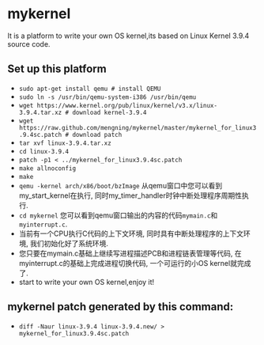 # mykernel

It is a platform to write your own OS kernel,its based on Linux Kernel 3.9.4 source code.

## Set up this platform

* `sudo apt-get install qemu # install QEMU`
* `sudo ln -s /usr/bin/qemu-system-i386 /usr/bin/qemu`
* `wget https://www.kernel.org/pub/linux/kernel/v3.x/linux-3.9.4.tar.xz # download kernel-3.9.4`
* `wget https://raw.github.com/mengning/mykernel/master/mykernel_for_linux3.9.4sc.patch # download patch`
* `tar xvf linux-3.9.4.tar.xz`
* `cd linux-3.9.4`
* `patch -p1 < ../mykernel_for_linux3.9.4sc.patch`
* `make allnoconfig`
* `make`
* `qemu -kernel arch/x86/boot/bzImage` 从qemu窗口中您可以看到my_start_kernel在执行, 同时my_timer_handler时钟中断处理程序周期性执行.
* `cd mykernel` 您可以看到qemu窗口输出的内容的代码`mymain.c`和`myinterrupt.c`.
* 当前有一个CPU执行C代码的上下文环境, 同时具有中断处理程序的上下文环境, 我们初始化好了系统环境.
* 您只要在mymain.c基础上继续写进程描述PCB和进程链表管理等代码, 在myinterrupt.c的基础上完成进程切换代码, 一个可运行的小OS kernel就完成了.
* start to write your own OS kernel,enjoy it!

## mykernel patch generated by this command: 
* `diff -Naur linux-3.9.4 linux-3.9.4.new/ > mykernel_for_linux3.9.4sc.patch`
